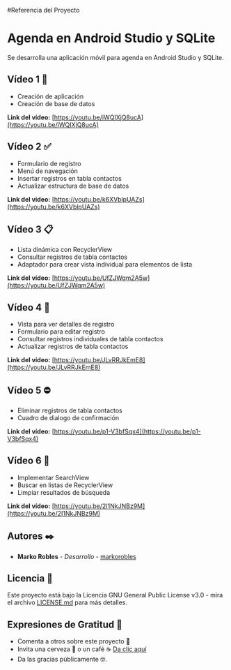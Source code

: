#Referencia del Proyecto

# Agenda en Android Studio y SQLite
Se desarrolla una aplicación móvil para agenda en Android Studio y SQLite.

## Vídeo 1 📱
- Creación de aplicación
- Creación de base de datos

**Link del vídeo:** [https://youtu.be/iWQIXjQ8ucA](https://youtu.be/iWQIXjQ8ucA) 

## Vídeo 2 ✅
- Formulario de registro
- Menú de navegación
- Insertar registros en tabla contactos
- Actualizar estructura de base de datos

**Link del vídeo:** [https://youtu.be/k6XVblpUAZs](https://youtu.be/k6XVblpUAZs)

## Vídeo 3 📋
- Lista dinámica con RecyclerView
- Consultar registros de tabla contactos
- Adaptador para crear vista individual para elementos de lista

**Link del vídeo:** [https://youtu.be/UfZJWqm2A5w](https://youtu.be/UfZJWqm2A5w)

## Vídeo 4 📝
- Vista para ver detalles de registro
- Formulario para editar registro
- Consultar registros individuales de tabla contactos
- Actualizar registros de tabla contactos

**Link del vídeo:** [https://youtu.be/JLvRRJkEmE8](https://youtu.be/JLvRRJkEmE8) 

## Vídeo 5 ⛔
- Eliminar registros de tabla contactos
- Cuadro de dialogo de confirmación

**Link del vídeo:** [https://youtu.be/p1-V3bfSqx4](https://youtu.be/p1-V3bfSqx4) 

## Vídeo 6 🔎
- Implementar SearchView
- Buscar en listas de RecyclerView
- Limpiar resultados de búsqueda

**Link del vídeo:** [https://youtu.be/2I1NkJNBz9M](https://youtu.be/2I1NkJNBz9M) 


## Autores ✒️
- **Marko Robles** - *Desarrollo* - [markorobles](https://github.com/markorobles)

## Licencia 📄

Este proyecto está bajo la Licencia GNU General Public License v3.0 - mira el archivo [LICENSE.md](LICENSE.md) para más detalles.

## Expresiones de Gratitud 🎁

* Comenta a otros sobre este proyecto 📢
* Invita una cerveza 🍺 o un café ☕ [Da clic aquí](https://www.paypal.com/paypalme/markorobles?locale.x=es_XC.) 
* Da las gracias públicamente 🤓.
